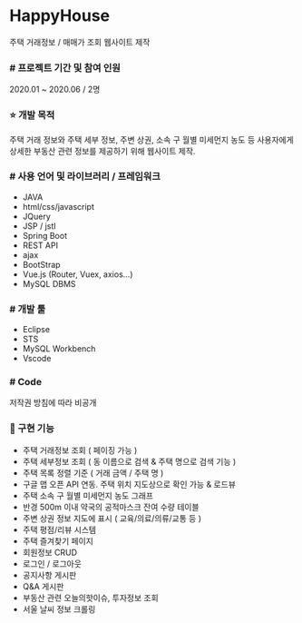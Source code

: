 # HappyHouse
주택 거래정보 / 매매가 조회 웹사이트 제작


### # 프로젝트 기간 및 참여 인원
2020.01 ~ 2020.06 / 2명


### :star: 개발 목적
주택 거래 정보와 주택 세부 정보, 주변 상권, 소속 구 월별 미세먼지 농도 등 사용자에게 상세한 부동산 관련 정보를 제공하기 위해 웹사이트 제작.


### # 사용 언어 및 라이브러리 / 프레임워크
- JAVA
- html/css/javascript
- JQuery
- JSP / jstl
- Spring Boot
- REST API
- ajax
- BootStrap
- Vue.js (Router, Vuex, axios...)
- MySQL DBMS


### # 개발 툴
- Eclipse
- STS
- MySQL Workbench
- Vscode


### # Code
저작권 방침에 따라 비공개

### :memo: 구현 기능
- 주택 거래정보 조회 ( 페이징 가능 )
- 주택 세부정보 조회 ( 동 이름으로 검색 & 주택 명으로 검색 기능 )
- 주택 목록 정렬 기준 ( 거래 금액 / 주택 명 )
- 구글 맵 오픈 API 연동. 주택 위치 지도상으로 확인 가능 & 로드뷰 
- 주택 소속 구 월별 미세먼지 농도 그래프
- 반경 500m 이내 약국의 공적마스크 잔여 수량 테이블
- 주변 상권 정보 지도에 표시 ( 교육/의료/의류/교통 등 )
- 주택 평점/리뷰 시스템
- 주택 즐겨찾기 페이지
- 회원정보 CRUD
- 로그인 / 로그아웃
- 공지사항 게시판
- Q&A 게시판
- 부동산 관련 오늘의핫이슈, 투자정보 조회
- 서울 날씨 정보 크롤링

